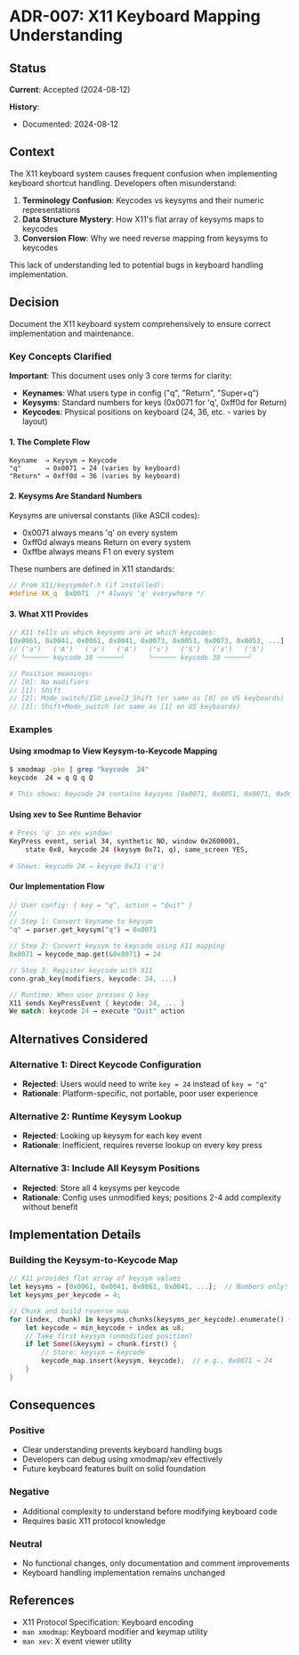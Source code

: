 # ADR-007: X11 Keyboard Mapping Understanding

## Status
**Current**: Accepted (2024-08-12)
<!-- Investigation record - understanding document, not implementation decision -->

**History**:
- Documented: 2024-08-12

## Context
The X11 keyboard system causes frequent confusion when implementing keyboard shortcut handling. Developers often misunderstand:

1. **Terminology Confusion**: Keycodes vs keysyms and their numeric representations
2. **Data Structure Mystery**: How X11's flat array of keysyms maps to keycodes
3. **Conversion Flow**: Why we need reverse mapping from keysyms to keycodes

This lack of understanding led to potential bugs in keyboard handling implementation.

## Decision
Document the X11 keyboard system comprehensively to ensure correct implementation and maintenance.

### Key Concepts Clarified

**Important**: This document uses only 3 core terms for clarity:
- **Keynames**: What users type in config ("q", "Return", "Super+q")
- **Keysyms**: Standard numbers for keys (0x0071 for 'q', 0xff0d for Return)
- **Keycodes**: Physical positions on keyboard (24, 36, etc. - varies by layout)

#### 1. The Complete Flow
```
Keyname  → Keysym → Keycode
"q"      → 0x0071 → 24 (varies by keyboard)
"Return" → 0xff0d → 36 (varies by keyboard)
```

#### 2. Keysyms Are Standard Numbers
Keysyms are universal constants (like ASCII codes):
- 0x0071 always means 'q' on every system
- 0xff0d always means Return on every system
- 0xffbe always means F1 on every system

These numbers are defined in X11 standards:
```c
// From X11/keysymdef.h (if installed):
#define XK_q  0x0071  /* Always 'q' everywhere */
```

#### 3. What X11 Provides
```rust
// X11 tells us which keysyms are at which keycodes:
[0x0061, 0x0041, 0x0061, 0x0041, 0x0073, 0x0053, 0x0073, 0x0053, ...]
// ('a')   ('A')   ('a')   ('A')   ('s')   ('S')   ('s')   ('S')
// └────── keycode 38 ──────┘      └────── keycode 39 ──────┘

// Position meanings:
// [0]: No modifiers
// [1]: Shift
// [2]: Mode_switch/ISO_Level3_Shift (or same as [0] on US keyboards)
// [3]: Shift+Mode_switch (or same as [1] on US keyboards)
```

### Examples

#### Using xmodmap to View Keysym-to-Keycode Mapping
```bash
$ xmodmap -pke | grep "keycode  24"
keycode  24 = q Q q Q

# This shows: keycode 24 contains keysyms [0x0071, 0x0051, 0x0071, 0x0051]
```

#### Using xev to See Runtime Behavior
```bash
# Press 'q' in xev window:
KeyPress event, serial 34, synthetic NO, window 0x2600001,
    state 0x0, keycode 24 (keysym 0x71, q), same_screen YES,
    
# Shows: keycode 24 → keysym 0x71 ('q')
```

#### Our Implementation Flow
```rust
// User config: { key = "q", action = "Quit" }
// 
// Step 1: Convert keyname to keysym
"q" → parser.get_keysym("q") → 0x0071

// Step 2: Convert keysym to keycode using X11 mapping
0x0071 → keycode_map.get(&0x0071) → 24

// Step 3: Register keycode with X11
conn.grab_key(modifiers, keycode: 24, ...)

// Runtime: When user presses Q key
X11 sends KeyPressEvent { keycode: 24, ... }
We match: keycode 24 → execute "Quit" action
```

## Alternatives Considered

### Alternative 1: Direct Keycode Configuration
- **Rejected**: Users would need to write `key = 24` instead of `key = "q"`
- **Rationale**: Platform-specific, not portable, poor user experience

### Alternative 2: Runtime Keysym Lookup
- **Rejected**: Looking up keysym for each key event
- **Rationale**: Inefficient, requires reverse lookup on every key press

### Alternative 3: Include All Keysym Positions
- **Rejected**: Store all 4 keysyms per keycode
- **Rationale**: Config uses unmodified keys; positions 2-4 add complexity without benefit

## Implementation Details

### Building the Keysym-to-Keycode Map
```rust
// X11 provides flat array of keysym values
let keysyms = [0x0061, 0x0041, 0x0061, 0x0041, ...];  // Numbers only!
let keysyms_per_keycode = 4;

// Chunk and build reverse map
for (index, chunk) in keysyms.chunks(keysyms_per_keycode).enumerate() {
    let keycode = min_keycode + index as u8;
    // Take first keysym (unmodified position)
    if let Some(&keysym) = chunk.first() {
        // Store: keysym → keycode
        keycode_map.insert(keysym, keycode);  // e.g., 0x0071 → 24
    }
}
```

## Consequences

### Positive
- Clear understanding prevents keyboard handling bugs
- Developers can debug using xmodmap/xev effectively
- Future keyboard features built on solid foundation

### Negative
- Additional complexity to understand before modifying keyboard code
- Requires basic X11 protocol knowledge

### Neutral
- No functional changes, only documentation and comment improvements
- Keyboard handling implementation remains unchanged

## References
- X11 Protocol Specification: Keyboard encoding
- `man xmodmap`: Keyboard modifier and keymap utility
- `man xev`: X event viewer utility
